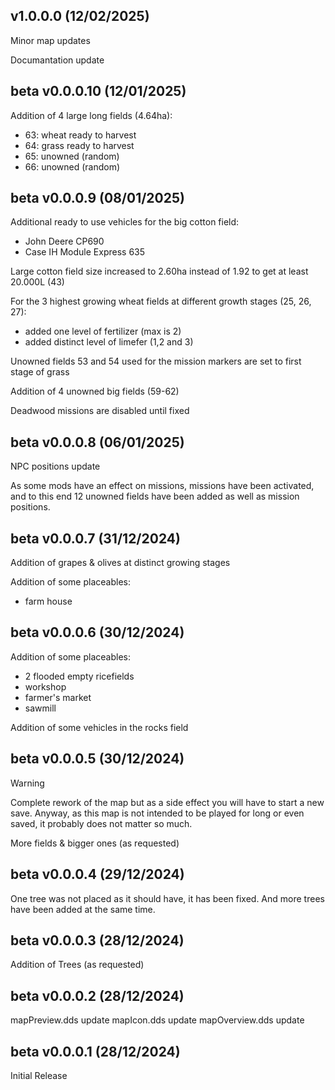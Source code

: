 ## v1.0.0.0 (12/02/2025)

Minor map updates

Documantation update

## beta v0.0.0.10 (12/01/2025)

Addition of 4 large long fields (4.64ha):
- 63: wheat ready to harvest
- 64: grass ready to harvest
- 65: unowned (random)
- 66: unowned (random)

## beta v0.0.0.9 (08/01/2025)

Additional ready to use vehicles for the big cotton field:
- John Deere CP690
- Case IH Module Express 635

Large cotton field size increased to 2.60ha instead of 1.92 to get at least 20.000L (43)

For the 3 highest growing wheat fields at different growth stages (25, 26, 27):
- added one level of fertilizer (max is 2)
- added distinct level of limefer (1,2 and 3)

Unowned fields 53 and 54 used for the mission markers are set to first stage of grass

Addition of 4 unowned big fields (59-62)

Deadwood missions are disabled until fixed

## beta  v0.0.0.8 (06/01/2025)

NPC positions update 

As some mods have an effect on missions, missions have been activated, and to this end 12 unowned fields have been added as well as mission positions.


## beta  v0.0.0.7 (31/12/2024)

Addition of grapes & olives at distinct growing stages

Addition of some placeables:
- farm house


## beta  v0.0.0.6 (30/12/2024)

Addition of some placeables:
- 2 flooded empty ricefields
- workshop
- farmer's market
- sawmill

Addition of some vehicles in the rocks field


## beta  v0.0.0.5 (30/12/2024)

> [!WARNING]
> Complete rework of the map but as a side effect you will have to start a new save.
> Anyway, as this map is not intended to be played for long or even saved, it probably does not matter so much.

More fields & bigger ones (as requested)


## beta  v0.0.0.4 (29/12/2024)

One tree was not placed as it should have, it has been fixed.
And more trees have been added at the same time.


## beta  v0.0.0.3 (28/12/2024)

Addition of Trees (as requested)


## beta  v0.0.0.2 (28/12/2024)

mapPreview.dds update
mapIcon.dds update
mapOverview.dds update


## beta v0.0.0.1 (28/12/2024)

Initial Release
